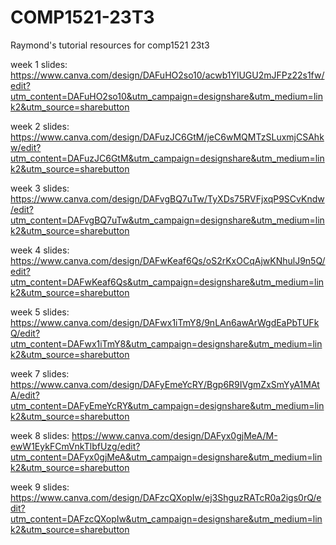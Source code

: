 # COMP1521-23T3
Raymond's tutorial resources for comp1521 23t3

week 1 slides: https://www.canva.com/design/DAFuHO2so10/acwb1YlUGU2mJFPz22s1fw/edit?utm_content=DAFuHO2so10&utm_campaign=designshare&utm_medium=link2&utm_source=sharebutton

week 2 slides: https://www.canva.com/design/DAFuzJC6GtM/jeC6wMQMTzSLuxmjCSAhkw/edit?utm_content=DAFuzJC6GtM&utm_campaign=designshare&utm_medium=link2&utm_source=sharebutton

week 3 slides: https://www.canva.com/design/DAFvgBQ7uTw/TyXDs75RVFjxqP9SCvKndw/edit?utm_content=DAFvgBQ7uTw&utm_campaign=designshare&utm_medium=link2&utm_source=sharebutton

week 4 slides: https://www.canva.com/design/DAFwKeaf6Qs/oS2rKxOCqAjwKNhulJ9n5Q/edit?utm_content=DAFwKeaf6Qs&utm_campaign=designshare&utm_medium=link2&utm_source=sharebutton

week 5 slides: https://www.canva.com/design/DAFwx1iTmY8/9nLAn6awArWgdEaPbTUFkQ/edit?utm_content=DAFwx1iTmY8&utm_campaign=designshare&utm_medium=link2&utm_source=sharebutton

week 7 slides: https://www.canva.com/design/DAFyEmeYcRY/Bgp6R9IVgmZxSmYyA1MAtA/edit?utm_content=DAFyEmeYcRY&utm_campaign=designshare&utm_medium=link2&utm_source=sharebutton

week 8 slides: https://www.canva.com/design/DAFyx0gjMeA/M-ewW1EykFCmVnkTlbfUzg/edit?utm_content=DAFyx0gjMeA&utm_campaign=designshare&utm_medium=link2&utm_source=sharebutton

week 9 slides: https://www.canva.com/design/DAFzcQXopIw/ej3ShguzRATcR0a2igs0rQ/edit?utm_content=DAFzcQXopIw&utm_campaign=designshare&utm_medium=link2&utm_source=sharebutton
